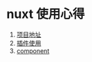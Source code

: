 # nuxt 使用心得
1. [项目地址](https://github.com/nuxt/nuxt.js)
2. [插件使用](./plugin)
3. [component](./component)
